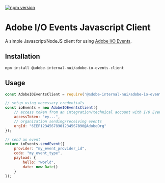 <!--- when a new release happens, the VERSION and URL in the badge have to be manually updated because it's a private registry --->
[![npm version](https://img.shields.io/badge/%40adobe--internal--nui%2Fadobe--io--events--client-0.0.1-blue.svg)](https://artifactory.corp.adobe.com/artifactory/npm-nui-release/@adobe-internal-nui/adobe-io-events-client/-/@adobe-internal-nui/adobe-io-events-client-0.0.1.tgz)

Adobe I/O Events Javascript Client
==================================

A simple Javascript/NodeJS client for using [Adobe I/O Events](https://www.adobe.io/apis/cloudplatform/events/documentation.html).

Installation
------------

```
npm install @adobe-internal-nui/adobe-io-events-client
```

Usage
-----

```javascript
const AdobeIOEventsClient = require('@adobe-internal-nui/adobe-io-events-client');

// setup using necessary credentials
const ioEvents = new AdobeIOEventsClient({
    // access token from an integration/technical account with I/O Events entitlement
    accessToken: "ey...",
    // organization sending/receiving events
    orgId: "6EEF12345678901234567890@AdobeOrg"
});

// send an event
return ioEvents.sendEvent({
    provider: "my_event_provider_id",
    code: "my_event_type",
    payload: {
        hello: "world",
        date: new Date()
    }
});

```

